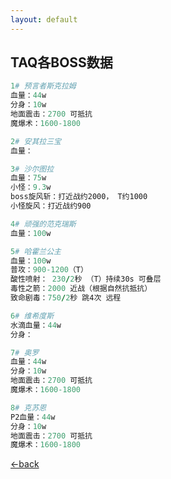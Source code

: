 ```yaml
---
layout: default
---
```


## TAQ各BOSS数据

```ruby
1# 预言者斯克拉姆
血量：44w
分身：10w
地面震击：2700 可抵抗
魔爆术：1600-1800
```
```ruby
2# 安其拉三宝
血量：
```
```ruby
3# 沙尔图拉
血量：75w
小怪：9.3w
boss旋风斩：打近战约2000， T约1000 
小怪旋风：打近战约900
```
```ruby
4# 顽强的范克瑞斯
血量：100w
```
```ruby
5# 哈霍兰公主
血量：100w
普攻：900-1200（T）
酸性喷射： 230/2秒 （T）持续30s 可叠层
毒性之箭：2000 近战（根据自然抗抵抗）
致命剧毒：750/2秒 跳4次 远程
```
```ruby
6# 维希度斯
水滴血量：44w
分身：
```
```ruby
7# 奥罗
血量：44w
分身：10w
地面震击：2700 可抵抗
魔爆术：1600-1800
```
```ruby
8# 克苏恩
P2血量：44w
分身：10w
地面震击：2700 可抵抗
魔爆术：1600-1800
```
[←back](./)

